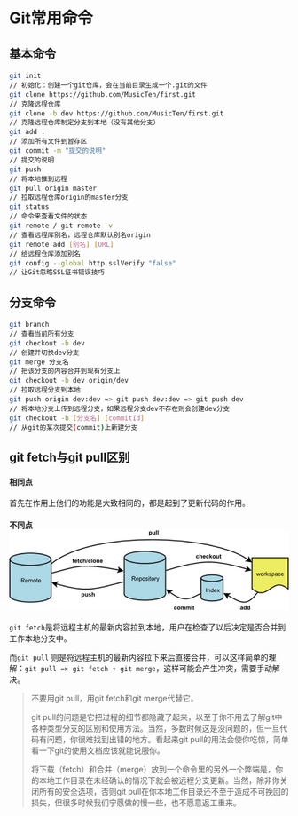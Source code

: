# Git常用命令

## 基本命令

```bash
git init
// 初始化：创建一个git仓库，会在当前目录生成一个.git的文件
git clone https://github.com/MusicTen/first.git
// 克隆远程仓库
git clone -b dev https://github.com/MusicTen/first.git
// 克隆远程仓库制定分支到本地（没有其他分支）
git add .
// 添加所有文件到暂存区
git commit -m "提交的说明"
// 提交的说明
git push
// 将本地推到远程
git pull origin master
// 拉取远程仓库origin的master分支
git status
// 命令来查看文件的状态
git remote / git remote -v
// 查看远程库别名，远程仓库默认别名origin
git remote add [别名] [URL]
// 给远程仓库添加别名
git config --global http.sslVerify "false"
// 让Git忽略SSL证书错误技巧
```

## 分支命令

```bash
git branch
// 查看当前所有分支
git checkout -b dev
// 创建并切换dev分支
git merge 分支名
// 把该分支的内容合并到现有分支上
git checkout -b dev origin/dev
// 拉取远程分支到本地
git push origin dev:dev => git push dev:dev => git push dev
// 将本地分支上传到远程分支，如果远程分支dev不存在则会创建dev分支
git checkout -b [分支名] [commitId]
// 从git的某次提交(commit)上新建分支
```

## git fetch与git pull区别

#### 相同点

首先在作用上他们的功能是大致相同的，都是起到了更新代码的作用。

#### 不同点![](../../assets/imgs/img-028.jpg)

`git fetch`是将远程主机的最新内容拉到本地，用户在检查了以后决定是否合并到工作本地分支中。

而`git pull` 则是将远程主机的最新内容拉下来后直接合并，可以这样简单的理解：`git pull => git fetch + git merge`，这样可能会产生冲突，需要手动解决。

> 不要用git pull，用git fetch和git merge代替它。
>
> git pull的问题是它把过程的细节都隐藏了起来，以至于你不用去了解git中各种类型分支的区别和使用方法。当然，多数时候这是没问题的，但一旦代码有问题，你很难找到出错的地方。看起来git pull的用法会使你吃惊，简单看一下git的使用文档应该就能说服你。
>
> 将下载（fetch）和合并（merge）放到一个命令里的另外一个弊端是，你的本地工作目录在未经确认的情况下就会被远程分支更新。当然，除非你关闭所有的安全选项，否则git pull在你本地工作目录还不至于造成不可挽回的损失，但很多时候我们宁愿做的慢一些，也不愿意返工重来。